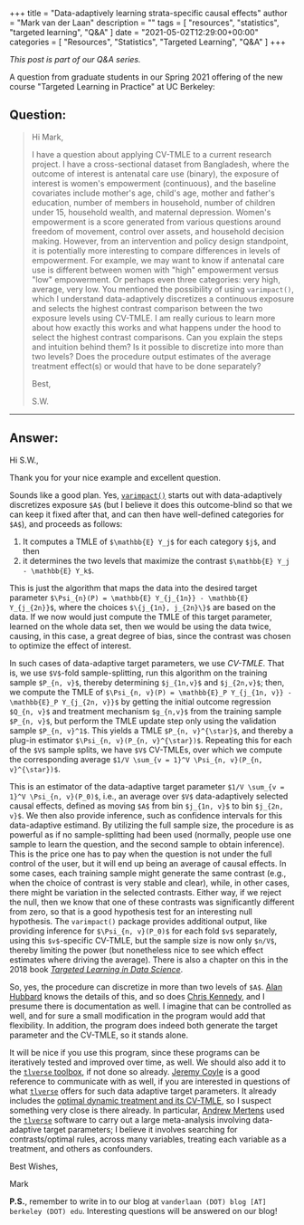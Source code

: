 +++
title = "Data-adaptively learning strata-specific causal effects"
author = "Mark van der Laan"
description = ""
tags = [
    "resources",
    "statistics",
    "targeted learning",
    "Q&A"
]
date = "2021-05-02T12:29:00+00:00"
categories = [
    "Resources",
    "Statistics",
    "Targeted Learning",
    "Q&A"
]
+++

_This post is part of our Q&A series._

A question from graduate students in our Spring 2021 offering of the new course
"Targeted Learning in Practice" at UC Berkeley:

## Question:

> Hi Mark,
>
> I have a question about applying CV-TMLE to a current research project. I have
> a cross-sectional dataset from Bangladesh, where the outcome of interest is
> antenatal care use (binary), the exposure of interest is women's empowerment
> (continuous), and the baseline covariates include mother's age, child's age,
> mother and father's education, number of members in household, number of
> children under 15, household wealth, and maternal depression. Women's
> empowerment is a score generated from various questions around freedom of
> movement, control over assets, and household decision making. However, from an
> intervention and policy design standpoint, it is potentially more interesting
> to compare differences in levels of empowerment. For example, we may want to
> know if antenatal care use is different between women with "high" empowerment
> versus "low" empowerment. Or perhaps even three categories: very high,
> average, very low. You mentioned the possibility of using `varimpact()`, which
> I understand data-adaptively discretizes a continuous exposure and selects the
> highest contrast comparison between the two exposure levels using CV-TMLE.
> I am really curious to learn more about how exactly this works and what
> happens under the hood to select the highest contrast comparisons. Can you
> explain the steps and intuition behind them? Is it possible to discretize into
> more than two levels? Does the procedure output estimates of the average
> treatment effect(s) or would that have to be done separately?
>
> Best,
>
> S.W.

---

## Answer:

Hi S.W.,

Thank you for your nice example and excellent question.

Sounds like a good plan. Yes, [`varimpact()`](https://github.com/ck37/varimpact)
starts out with data-adaptively discretizes exposure `$A$` (but I believe it
does this outcome-blind so that we can keep it fixed after that, and can then
have well-defined categories for `$A$`), and proceeds as follows:
1. It computes a TMLE of `$\mathbb{E} Y_j$` for each category `$j$`, and then
2. it determines the two levels that maximize the contrast
   `$\mathbb{E} Y_j - \mathbb{E} Y_k$`.

This is just the algorithm that maps the data into the desired target parameter
`$\Psi_{n}(P) = \mathbb{E} Y_{j_{1n}} - \mathbb{E} Y_{j_{2n}}$`, where the
choices `$\{j_{1n}, j_{2n}\}$` are based on the data. If we now would just
compute the TMLE of this target parameter, learned on the whole data set, then
we would be using the data twice, causing, in this case, a great degree of bias,
since the contrast was chosen to optimize the effect of interest.

In such cases of data-adaptive target parameters, we use _CV-TMLE_. That is, we
use `$V$`-fold sample-splitting, run this algorithm on the training sample
`$P_{n, v}$`, thereby determining `$j_{1n,v}$` and `$j_{2n,v}$`; then, we
compute the TMLE of `$\Psi_{n, v}(P) = \mathbb{E}_P Y_{j_{1n, v}} -
\mathbb{E}_P Y_{j_{2n, v}}$` by getting the initial outcome regression
`$Q_{n, v}$` and treatment mechanism `$g_{n,v}$` from the training sample
`$P_{n, v}$`, but perform the TMLE update step only using the validation sample
`$P_{n, v}^1$`. This yields a TMLE `$P_{n, v}^{\star}$`, and thereby a plug-in
estimator `$\Psi_{n, v}(P_{n, v}^{\star})$`. Repeating this for
each of the `$V$` sample splits, we have `$V$` CV-TMLEs, over which we compute
the corresponding average `$1/V \sum_{v = 1}^V \Psi_{n, v}(P_{n, v}^{\star})$`.

This is an estimator of the data-adaptive target parameter `$1/V \sum_{v = 1}^V
\Psi_{n, v}(P_0)$`, i.e., an average over `$V$` data-adaptively selected causal
effects, defined as moving `$A$` from bin `$j_{1n, v}$` to bin `$j_{2n, v}$`. We
then also provide inference, such as confidence intervals for this data-adaptive
estimand. By utilizing the full sample size, the procedure is as powerful as if
no sample-splitting had been used (normally, people use one sample to learn the
question, and the second sample to obtain inference). This is the price one has to pay
when the question is not under the full control of the user, but it will end up being an
average of causal effects. In some cases, each training sample might generate the
same contrast (e.g., when the choice of contrast is very stable and clear), while,
in other cases, there might be variation in the selected contrasts. Either way,
if we reject the null, then we know that one of these contrasts was
significantly different from zero, so that is a good hypothesis test for an
interesting null hypothesis. The `varimpact()` package provides additional
output, like providing inference for `$\Psi_{n, v}(P_0)$` for each fold `$v$`
separately, using this `$v$`-specific CV-TMLE, but the sample size is now only
`$n/V$`, thereby limiting the power (but nonetheless nice to see which effect
estimates where driving the average). There is also a chapter on this in
the 2018 book [_Targeted Learning in Data
Science_](https://www.springer.com/us/book/9783319653037).

So, yes, the procedure can discretize in more than two levels of `$A$`. [Alan
Hubbard](https://publichealth.berkeley.edu/people/alan-hubbard/) knows the
details of this, and so does [Chris Kennedy](https://ck37.com/), and I presume
there is documentation as well. I imagine that can be controlled as well, and
for sure a small modification in the program would add that flexibility. In
addition, the program does indeed both generate the target parameter and the
CV-TMLE, so it stands alone.

It will be nice if you use this program, since these programs can be iteratively
tested and improved over time, as well. We should also add it to the [`tlverse`
toolbox](https://github.com/tlverse), if not done so already. [Jeremy
Coyle](https://github.com/jeremyrcoyle) is a good reference to communicate with
as well, if you are interested in questions of what
[`tlverse`](https://github.com/tlverse) offers for such data adaptive target
parameters. It already includes the [optimal dynamic treatment and its
CV-TMLE](https://github.com/tlverse/tmle3mopttx), so I suspect something very
close is there already. In particular, [Andrew
Mertens](https://scholar.google.com/citations?user=SpcXHmIB8NAC&hl=en) used the
[`tlverse`](https://github.com/tlverse) software to carry out a large
meta-analysis involving data-adaptive target parameters; I believe it involves
searching for contrasts/optimal rules, across many variables, treating each
variable as a treatment, and others as confounders.

Best Wishes,

Mark

__P.S.__, remember to write in to our blog at `vanderlaan (DOT) blog [AT]
berkeley (DOT) edu`. Interesting questions will be answered on our blog!
